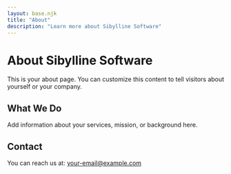 ```yaml
---
layout: base.njk
title: "About"
description: "Learn more about Sibylline Software"
---
```


# About Sibylline Software

This is your about page. You can customize this content to tell visitors about yourself or your company.

## What We Do

Add information about your services, mission, or background here.

## Contact

You can reach us at: [your-email@example.com](mailto:your-email@example.com)